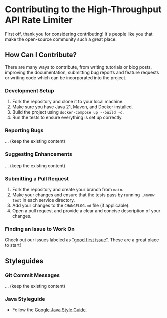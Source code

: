 # Contributing to the High-Throughput API Rate Limiter

First off, thank you for considering contributing! It's people like you that make the open-source community such a great place.

## How Can I Contribute?

There are many ways to contribute, from writing tutorials or blog posts, improving the documentation, submitting bug reports and feature requests or writing code which can be incorporated into the project.

### Development Setup

1.  Fork the repository and clone it to your local machine.
2.  Make sure you have Java 21, Maven, and Docker installed.
3.  Build the project using `docker-compose up --build -d`.
4.  Run the tests to ensure everything is set up correctly.

### Reporting Bugs

... (keep the existing content)

### Suggesting Enhancements

... (keep the existing content)

### Submitting a Pull Request

1.  Fork the repository and create your branch from `main`.
2.  Make your changes and ensure that the tests pass by running `./mvnw test` in each service directory.
3.  Add your changes to the `CHANGELOG.md` file (if applicable).
4.  Open a pull request and provide a clear and concise description of your changes.

### Finding an Issue to Work On

Check out our issues labeled as ["good first issue"](https://github.com/sonii-shivansh/api-rate-limiter/labels/good%20first%20issue). These are a great place to start!

## Styleguides

### Git Commit Messages

... (keep the existing content)

### Java Styleguide

* Follow the [Google Java Style Guide](https://google.github.io/styleguide/javaguide.html).
